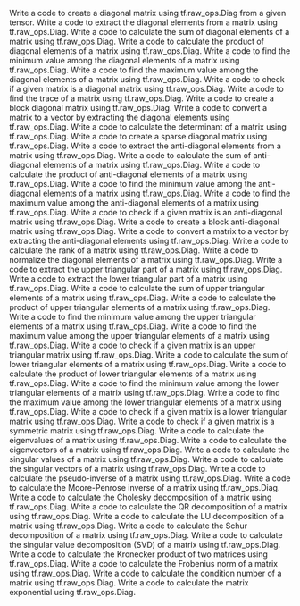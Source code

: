 Write a code to create a diagonal matrix using tf.raw_ops.Diag from a given tensor.
Write a code to extract the diagonal elements from a matrix using tf.raw_ops.Diag.
Write a code to calculate the sum of diagonal elements of a matrix using tf.raw_ops.Diag.
Write a code to calculate the product of diagonal elements of a matrix using tf.raw_ops.Diag.
Write a code to find the minimum value among the diagonal elements of a matrix using tf.raw_ops.Diag.
Write a code to find the maximum value among the diagonal elements of a matrix using tf.raw_ops.Diag.
Write a code to check if a given matrix is a diagonal matrix using tf.raw_ops.Diag.
Write a code to find the trace of a matrix using tf.raw_ops.Diag.
Write a code to create a block diagonal matrix using tf.raw_ops.Diag.
Write a code to convert a matrix to a vector by extracting the diagonal elements using tf.raw_ops.Diag.
Write a code to calculate the determinant of a matrix using tf.raw_ops.Diag.
Write a code to create a sparse diagonal matrix using tf.raw_ops.Diag.
Write a code to extract the anti-diagonal elements from a matrix using tf.raw_ops.Diag.
Write a code to calculate the sum of anti-diagonal elements of a matrix using tf.raw_ops.Diag.
Write a code to calculate the product of anti-diagonal elements of a matrix using tf.raw_ops.Diag.
Write a code to find the minimum value among the anti-diagonal elements of a matrix using tf.raw_ops.Diag.
Write a code to find the maximum value among the anti-diagonal elements of a matrix using tf.raw_ops.Diag.
Write a code to check if a given matrix is an anti-diagonal matrix using tf.raw_ops.Diag.
Write a code to create a block anti-diagonal matrix using tf.raw_ops.Diag.
Write a code to convert a matrix to a vector by extracting the anti-diagonal elements using tf.raw_ops.Diag.
Write a code to calculate the rank of a matrix using tf.raw_ops.Diag.
Write a code to normalize the diagonal elements of a matrix using tf.raw_ops.Diag.
Write a code to extract the upper triangular part of a matrix using tf.raw_ops.Diag.
Write a code to extract the lower triangular part of a matrix using tf.raw_ops.Diag.
Write a code to calculate the sum of upper triangular elements of a matrix using tf.raw_ops.Diag.
Write a code to calculate the product of upper triangular elements of a matrix using tf.raw_ops.Diag.
Write a code to find the minimum value among the upper triangular elements of a matrix using tf.raw_ops.Diag.
Write a code to find the maximum value among the upper triangular elements of a matrix using tf.raw_ops.Diag.
Write a code to check if a given matrix is an upper triangular matrix using tf.raw_ops.Diag.
Write a code to calculate the sum of lower triangular elements of a matrix using tf.raw_ops.Diag.
Write a code to calculate the product of lower triangular elements of a matrix using tf.raw_ops.Diag.
Write a code to find the minimum value among the lower triangular elements of a matrix using tf.raw_ops.Diag.
Write a code to find the maximum value among the lower triangular elements of a matrix using tf.raw_ops.Diag.
Write a code to check if a given matrix is a lower triangular matrix using tf.raw_ops.Diag.
Write a code to check if a given matrix is a symmetric matrix using tf.raw_ops.Diag.
Write a code to calculate the eigenvalues of a matrix using tf.raw_ops.Diag.
Write a code to calculate the eigenvectors of a matrix using tf.raw_ops.Diag.
Write a code to calculate the singular values of a matrix using tf.raw_ops.Diag.
Write a code to calculate the singular vectors of a matrix using tf.raw_ops.Diag.
Write a code to calculate the pseudo-inverse of a matrix using tf.raw_ops.Diag.
Write a code to calculate the Moore-Penrose inverse of a matrix using tf.raw_ops.Diag.
Write a code to calculate the Cholesky decomposition of a matrix using tf.raw_ops.Diag.
Write a code to calculate the QR decomposition of a matrix using tf.raw_ops.Diag.
Write a code to calculate the LU decomposition of a matrix using tf.raw_ops.Diag.
Write a code to calculate the Schur decomposition of a matrix using tf.raw_ops.Diag.
Write a code to calculate the singular value decomposition (SVD) of a matrix using tf.raw_ops.Diag.
Write a code to calculate the Kronecker product of two matrices using tf.raw_ops.Diag.
Write a code to calculate the Frobenius norm of a matrix using tf.raw_ops.Diag.
Write a code to calculate the condition number of a matrix using tf.raw_ops.Diag.
Write a code to calculate the matrix exponential using tf.raw_ops.Diag.